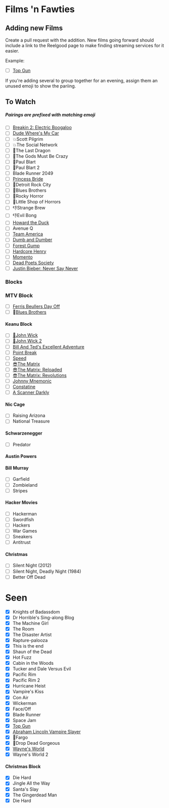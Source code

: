 # Films 'n Fawties

## Adding new Films
Create a pull request with the addition. New films going forward should include a link to the Reelgood page to make finding streaming services for it easier.

Example: 
- [ ] [Top Gun](https://reelgood.com/movie/top-gun-1986)

If you're adding several to group together for an evening, assign them an unused emoji to show the pariing. 

## To Watch
##### Pairings are prefixed with matching emoji
- [ ] [Breakin 2: Electric Boogaloo](https://reelgood.com/movie/breakin-2-electric-boogaloo-1984)
- [ ] [Dude Where's My Car](https://reelgood.com/movie/dude-wheres-my-car-2000)
- [ ] :boom:Scott Pilgrim
- [ ] :boom:The Social Network
- [ ] :facepunch:The Last Dragon
- [ ] :facepunch:The Gods Must Be Crazy
- [ ] :poop:Paul Blart
- [ ] :poop:Paul Blart 2
- [ ] Blade Runner 2049
- [ ] [Princess Bride](https://reelgood.com/movie/the-princess-bride-1987)
- [ ] :musical_note:Detroit Rock City
- [ ] :musical_note:Blues Brothers
- [ ] :musical_note:Rocky Horror
- [ ] :musical_note:Little Shop of Horrors
- [ ] :-1:Strange Brew
- [ ] :-1:Evil Bong
- [ ] [Howard the Duck](https://reelgood.com/movie/howard-the-duck-1986)
- [ ] Avenue Q 
- [ ] [Team America](https://reelgood.com/movie/team-america-world-police-2004)
- [ ] [Dumb and Dumber](https://reelgood.com/movie/dumb-and-dumber-1994)
- [ ] [Forest Gump](https://www.imdb.com/title/tt0109830/)
- [ ] [Hardcore Henry](https://reelgood.com/movie/hardcore-henry-2015)
- [ ] [Momento](https://reelgood.com/movie/memento-2000)
- [ ] [Dead Poets Society](https://reelgood.com/movie/dead-poets-society-1989)
- [ ] [Justin Bieber: Never Say Never](https://reelgood.com/movie/justin-bieber-never-say-never-2011)

### Blocks

### MTV Block
- [ ] [Ferris Beullers Day Off](https://reelgood.com/movie/ferris-buellers-day-off-1986)
- [ ] :musical_note:[Blues Brothers](https://reelgood.com/movie/the-blues-brothers-1980)

#### Keanu Block
- [ ] [:gun:John Wick](https://reelgood.com/movie/john-wick-2014)
- [ ] [:gun:John Wick 2](https://reelgood.com/movie/john-wick-chapter-2-2017)
- [ ] [Bill And Ted's Excellent Adventure](https://reelgood.com/movie/bill-teds-excellent-adventure-1989)
- [ ] [Point Break](https://reelgood.com/movie/point-break-1991)
- [ ] [Speed](https://reelgood.com/movie/speed-1994)
- [ ] [:sunglasses:The Matrix](https://reelgood.com/movie/the-matrix-1999)
- [ ] [:sunglasses:The Matrix: Reloaded](https://reelgood.com/movie/the-matrix-reloaded-2003)
- [ ] [:sunglasses:The Matrix: Revolutions](https://reelgood.com/movie/the-matrix-revolutions-2003)
- [ ] [Johnny Mnemonic](https://reelgood.com/movie/johnny-mnemonic-1995)
- [ ] [Constatine](https://reelgood.com/movie/constantine-2005)
- [ ] [A Scanner Darkly](https://reelgood.com/movie/a-scanner-darkly-2006)

#### Nic Cage
- [ ] Raising Arizona
- [ ] National Treasure

#### Schwarzenegger
- [ ] Predator 

#### Austin Powers

#### Bill Murray
- [ ] Garfield
- [ ] Zombieland
- [ ] Stripes

#### Hacker Movies
- [ ] Hackerman
- [ ] Swordfish
- [ ] Hackers
- [ ] War Games
- [ ] Sneakers
- [ ] Antitrust

#### Christmas
- [ ] Silent Night (2012)
- [ ] Silent Night, Deadly Night (1984)
- [ ] Better Off Dead

# Seen
- [x] Knights of Badassdom
- [x] Dr Horrible's Sing-along Blog
- [x] The Machine Girl
- [x] The Room
- [x] The Disaster Artist
- [x] Rapture-palooza
- [x] This is the end
- [x] Shaun of the Dead
- [x] Hot Fuzz
- [x] Cabin in the Woods
- [x] Tucker and Dale Versus Evil
- [x] Pacific Rim
- [x] Pacific Rim 2
- [x] Hurricane Heist
- [x] Vampire's Kiss
- [x] Con Air
- [x] Wickerman
- [x] Face/Off
- [x] Blade Runner
- [x] Space Jam
- [x] [Top Gun](https://reelgood.com/movie/top-gun-1986)
- [x] [Abraham Lincoln Vampire Slayer](https://www.imdb.com/title/tt1611224/)
- [x] :tada:Fargo
- [x] :tada:Drop Dead Gorgeous
- [x] [Wayne's World](https://reelgood.com/movie/waynes-world-1992)
- [x] Wayne's World 2

#### Christmas Block
- [x] Die Hard
- [x] Jingle All the Way
- [x] Santa's Slay
- [x] The Gingerdead Man
- [x] Die Hard
